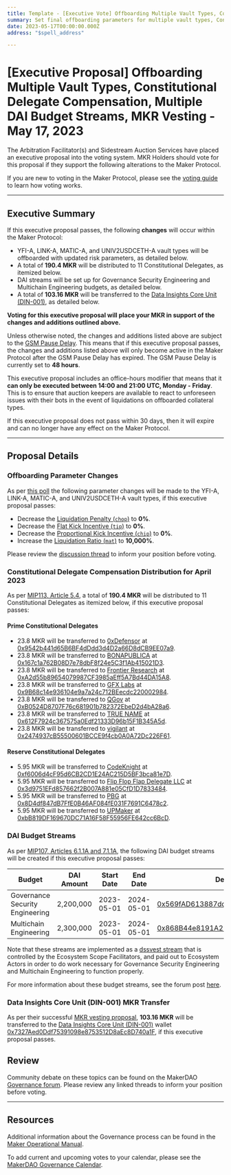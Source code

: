 ```yaml
---
title: Template - [Executive Vote] Offboarding Multiple Vault Types, Constitutional Delegate Compensation, Multiple DAI Budget Streams, MKR Vesting - May 17, 2023
summary: Set final offboarding parameters for multiple vault types, Constitutional Delegate compensation MKR transfers for April 2023, multiple DAI budget streams, Data Insights Core Unit (DIN-001) MKR vesting transfer.
date: 2023-05-17T00:00:00.000Z
address: "$spell_address"

---
```

# [Executive Proposal] Offboarding Multiple Vault Types, Constitutional Delegate Compensation, Multiple DAI Budget Streams, MKR Vesting - May 17, 2023

The Arbitration Facilitator(s) and Sidestream Auction Services have placed an executive proposal into the voting system. MKR Holders should vote for this proposal if they support the following alterations to the Maker Protocol.

If you are new to voting in the Maker Protocol, please see the [voting guide](https://manual.makerdao.com/governance/voting-in-makerdao/on-chain-governance) to learn how voting works.

---

## Executive Summary

If this executive proposal passes, the following **changes** will occur within the Maker Protocol:
- YFI-A, LINK-A, MATIC-A, and UNIV2USDCETH-A vault types will be offboarded with updated risk parameters, as detailed below. 
- A total of **190.4 MKR** will be distributed to 11 Constitutional Delegates, as itemized below.
- DAI streams will be set up for Governance Security Engineering and Multichain Engineering budgets, as detailed below.
- A total of **103.16 MKR** will be transferred to the [Data Insights Core Unit (DIN-001)](https://mips.makerdao.com/mips/details/MIP39c2SP22), as detailed below.

**Voting for this executive proposal will place your MKR in support of the changes and additions outlined above.**

Unless otherwise noted, the changes and additions listed above are subject to the [GSM Pause Delay](https://manual.makerdao.com/parameter-index/core/param-gsm-pause-delay). This means that if this executive proposal passes, the changes and additions listed above will only become active in the Maker Protocol after the GSM Pause Delay has expired. The GSM Pause Delay is currently set to **48 hours**.

This executive proposal includes an office-hours modifier that means that it **can only be executed between 14:00 and 21:00 UTC, Monday - Friday**. This is to ensure that auction keepers are available to react to unforeseen issues with their bots in the event of liquidations on offboarded collateral types.

If this executive proposal does not pass within 30 days, then it will expire and can no longer have any effect on the Maker Protocol.

---

## Proposal Details

### Offboarding Parameter Changes

As per [this poll](https://vote.makerdao.com/polling/QmPwHhLT) the following parameter changes will be made to the YFI-A, LINK-A, MATIC-A, and UNIV2USDCETH-A vault types, if this executive proposal passes:

* Decrease the [Liquidation Penalty (`chop`)](https://manual.makerdao.com/parameter-index/vault-risk/param-liquidation-penalty) to **0%**.
* Decrease the [Flat Kick Incentive (`tip`)](https://manual.makerdao.com/parameter-index/collateral-auction/param-flat-kick-incentive) to **0%**.
* Decrease the [Proportional Kick Incentive (`chip`)](https://manual.makerdao.com/parameter-index/collateral-auction/param-proportional-kick-incentive) to **0%**.
* Increase the [Liquidation Ratio (`mat`)](https://manual.makerdao.com/parameter-index/vault-risk/param-liquidation-ratio) to **10,000%**.

Please review the [discussion thread](https://forum.makerdao.com/t/decentralized-collateral-scope-parameter-changes-1-april-2023/20302) to inform your position before voting.

### Constitutional Delegate Compensation Distribution for April 2023

As per [MIP113, Article 5.4](https://mips.makerdao.com/mips/details/MIP113#5-4-constitutional-delegate-income-management), a total of **190.4 MKR** will be distributed to 11 Constitutional Delegates as itemized below, if this executive proposal passes:

#### Prime Constitutional Delegates

* 23.8 MKR will be transferred to [0xDefensor](https://forum.makerdao.com/t/0xdefensor-constitutional-delegate-communications/20458) at [0x9542b441d65B6BF4dDdd3d4D2a66D8dCB9EE07a9](https://etherscan.io/address/0x9542b441d65B6BF4dDdd3d4D2a66D8dCB9EE07a9).
* 23.8 MKR will be transferred to [BONAPUBLICA](https://forum.makerdao.com/t/bonapublica-constitutional-delegate-recognition-submission/20451) at [0x167c1a762B08D7e78dbF8f24e5C3f1Ab415021D3](https://etherscan.io/address/0x167c1a762B08D7e78dbF8f24e5C3f1Ab415021D3).
* 23.8 MKR will be transferred to [Frontier Research](https://forum.makerdao.com/t/frontier-research-ad-communications/20441) at [0xA2d55b89654079987CF3985aEff5A7Bd44DA15A8](https://etherscan.io/address/0xA2d55b89654079987CF3985aEff5A7Bd44DA15A8).
* 23.8 MKR will be transferred to [GFX Labs](https://forum.makerdao.com/t/constitutional-delegate-recognition-submission/20407) at [0x9B68c14e936104e9a7a24c712BEecdc220002984](https://etherscan.io/address/0x9B68c14e936104e9a7a24c712BEecdc220002984).
* 23.8 MKR will be transferred to [QGov](https://forum.makerdao.com/t/qgov-ad-recognition-submission/20494) at [0xB0524D8707F76c681901b782372EbeD2d4bA28a6](https://etherscan.io/address/0xB0524D8707F76c681901b782372EbeD2d4bA28a6).
* 23.8 MKR will be transferred to [TRUE NAME](https://forum.makerdao.com/t/true-name-aligned-delegate-communications-platform/20455) at [0x612F7924c367575a0Edf21333D96b15F1B345A5d](https://etherscan.io/address/0x612F7924c367575a0Edf21333D96b15F1B345A5d).
* 23.8 MKR will be transferred to [vigilant](https://forum.makerdao.com/t/cd-recognition-submission-vigilant/20457) at [0x2474937cB55500601BCCE9f4cb0A0A72Dc226F61](https://etherscan.io/address/0x2474937cB55500601BCCE9f4cb0A0A72Dc226F61).

#### Reserve Constitutional Delegates

* 5.95 MKR will be transferred to [CodeKnight](https://forum.makerdao.com/t/codeknight-constitutional-delegate-communications/20443) at [0xf6006d4cF95d6CB2CD1E24AC215D5BF3bca81e7D](https://etherscan.io/address/0xf6006d4cF95d6CB2CD1E24AC215D5BF3bca81e7D).
* 5.95 MKR will be transferred to [Flip Flop Flap Delegate LLC](https://forum.makerdao.com/t/flip-flop-flap-delegate-llc-aligned-delegate-recognition-submission-and-communication/20477) at [0x3d9751EFd857662f2B007A881e05CfD1D7833484](https://etherscan.io/address/0x3d9751EFd857662f2B007A881e05CfD1D7833484).
* 5.95 MKR will be transferred to [PBG](https://forum.makerdao.com/t/pbg-aligned-delegate-communication-platform/20471) at [0x8D4df847dB7FfE0B46AF084fE031F7691C6478c2](https://etherscan.io/address/0x8D4df847dB7FfE0B46AF084fE031F7691C6478c2).
* 5.95 MKR will be transferred to [UPMaker](https://forum.makerdao.com/t/upmaker-ad-submission/20577) at [0xbB819DF169670DC71A16F58F55956FE642cc6BcD](https://etherscan.io/address/0xbB819DF169670DC71A16F58F55956FE642cc6BcD).

### DAI Budget Streams

As per [MIP107, Articles 6.1.1A and 7.1.1A](https://mips.makerdao.com/mips/details/MIP107#6-1-1a-), the following DAI budget streams will be created if this executive proposal passes:

| Budget | DAI Amount | Start Date | End Date | Destination Address |
|---|---|---|---|---|
| Governance Security Engineering | 2,200,000 | 2023-05-01 | 2024-05-01 | [0x569fAD613887ddd8c1815b56A00005BCA7FDa9C0](https://etherscan.io/address/0x569fAD613887ddd8c1815b56A00005BCA7FDa9C0) |
 Multichain Engineering | 2,300,000 | 2023-05-01 | 2024-05-01 | [0x868B44e8191A2574334deB8E7efA38910df941FA](https://etherscan.io/address/0x868B44e8191A2574334deB8E7efA38910df941FA) |

Note that these streams are implemented as a [dssvest stream](https://manual.makerdao.com/module-index/module-token-streaming) that is controlled by the Ecosystem Scope Facilitators, and paid out to Ecosystem Actors in order to do work necessary for Governance Security Engineering and Multichain Engineering to function properly. 

For more information about these budget streams, see the forum post [here](https://forum.makerdao.com/t/scope-funding-update/20848). 

### Data Insights Core Unit (DIN-001) MKR Transfer

As per their successful [MKR vesting proposal](https://mips.makerdao.com/mips/details/MIP40c3SP64#mkr-vesting), **103.16 MKR** will be transferred to the [Data Insights Core Unit (DIN-001)](https://mips.makerdao.com/mips/details/MIP39c2SP22) wallet [0x7327Aed0Ddf75391098e8753512D8aEc8D740a1F](https://etherscan.io/address/0x7327Aed0Ddf75391098e8753512D8aEc8D740a1F), if this executive proposal passes.

## Review

Community debate on these topics can be found on the MakerDAO [Governance forum](https://forum.makerdao.com/). Please review any linked threads to inform your position before voting.

---

## Resources

Additional information about the Governance process can be found in the [Maker Operational Manual](https://manual.makerdao.com).

To add current and upcoming votes to your calendar, please see the [MakerDAO Governance Calendar](https://manual.makerdao.com/makerdao/calendars/governance-calendar).